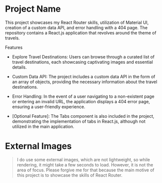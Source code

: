 # Project Name

This project showcases my React Router skills, utilization of Material UI, creation of a custom data API, and error handling with a 404 page. The repository contains a React.js application that revolves around the theme of travels.

Features

* Explore Travel Destinations: Users can browse through a curated list of travel destinations, each showcasing captivating images and essential details.
    
* Custom Data API: The project includes a custom data API in the form of an array of objects, providing the necessary information about the travel destinations.
    
* Error Handling: In the event of a user navigating to a non-existent page or entering an invalid URL, the application displays a 404 error page, ensuring a user-friendly experience.
* [Optional Feature]: The Tabs component is also included in the project, demonstrating the implementation of tabs in React.js, although not utilized in the main application.

# External Images

>I do use some external images, which are not lightweight, so while rendering, it might take a few seconds to load. However, it is not the area of focus. Please forgive me for that because the main motive of this project is to showcase the skills of React Router.